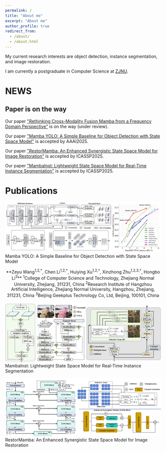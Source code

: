 ```yaml
---
permalink: /
title: "About me"
excerpt: "About me"
author_profile: true
redirect_from: 
  - /about/
  - /about.html
---
```


My current research interests are object detection, instance segmentation, and image restoration.

I am currently a postgraduate in Computer Science at [ZJNU](https://www.zjnu.edu.cn/main.htm).


# NEWS
## Paper is on the way
Our paper ["Rethinking Cross-Modality Fusion Mamba from a Frequency Domain Perspective"]() is on the way (under review).

Our paper ["Mamba YOLO: A Simple Baseline for Object Detection with State Space Model"]() is accepted by AAAI2025.

Our paper ["RestorMamba: An Enhanced Synergistic State Space Model for Image Restoration"]() is accepted by ICASSP2025.

Our paper ["MambaInst: Lightweight State Space Model for Real-Time Instance Segmentation"]() is accepted by ICASSP2025.


# Publications  
![image](./mambayolo.jpg)
Mamba YOLO: A Simple Baseline for Object Detection with State Space Model
<div align="center">
**Zeyu Wang<sup>1,2,*</sup>, Chen Li<sup>1,2,*</sup>, Huiying Xu<sup>1,2,†</sup>, Xinzhong Zhu<sup>1,2,3,†</sup>, Hongbo Li<sup>3</sup>**
<sup>1</sup>College of Computer Science and Technology, Zhejiang Normal University, Zhejiang, 311231, China  
<sup>2</sup>Research Institute of Hangzhou Artificial Intelligence, Zhejiang Normal University, Hangzhou, Zhejiang, 311231, China  
<sup>3</sup>Beijing Geekplus Technology Co, Ltd, Beijing, 100101, China  
</div>

![image](./mambainst.jpg)
MambaInst: Lightweight State Space Model for Real-Time Instance Segmentation


![image](./restormamba.jpg)
RestorMamba: An Enhanced Synergistic State Space Model for Image Restoration
